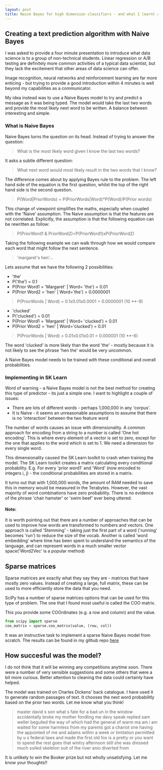 ```yaml
---
layout: post
title: Naive Bayes for high dimension classifiers - and what I learnt about sparse matrices
---
```


## Creating a text prediction algorithm with Naive Bayes

I was asked to provide a four minute presentation to introduce what data science is to a group of non-technical students. 
Linear regression or A/B testing are definitely more common activities of a typical data scientist, but they lack the
excitement that other areas of data science can offer.

Image recognition, neural networks and reinforcement learning are far more enticing - but trying to provide a good 
introduction within 4 minutes is well beyond my capabilities as a communicator.

My idea instead was to use a Naive Bayes model to try and predict a message as it was being typed. The model would take 
the last two words and provide the most likely next word to be written. A balance between interesting and simple.

### What is Naive Bayes

Naive Bayes turns the question on its head. Instead of trying to answer the question:
> What is the most likely word given I know the last two words?

It asks a subtle different question:
> What next word would most likely result in the two words that I know?

The difference comes about by applying Bayes rule to the problem. The left hand side of the equation is the first question,
whilst the top of the right hand side is the second question. 
> P(Word|PriorWords) = P(PriorWords|Word)*P(Word)/P(Prior words)

This change of viewpoint simplifies the maths, especially when coupled with the 'Naive' assumption. The 
Naive assumption is that the features are not correlated. Explicitly, the assumption is that the following
equation can be rewritten as follow:
> P(PriorWord1 & PriorWord2)=P(PriorWord1)xP(PriorWord2)

Taking the following example we can walk through how we would compare each word that might follow the next sentence. 
> 'margaret's hen'... 

Lets assume that we have the following 2 possibilities:

* 'the'
* P('the') = 0.1
* P(Prior Word1 = 'Margaret' | Word= 'the') = 0.01
* P(Prior Word2 = 'hen' | Word='the') = 0.0000001
> P(PriorWords | Word) = 
> 0.1x0.01x0.0001 = 
> 0.0000001 (10 **-9)

* 'clucked'
* P('clucked') = 0.01
* P(Prior Word1 = 'Margaret' | Word= 'clucked') = 0.01
* P(Prior Word2 = 'hen' | Word='clucked') = 0.01
> P(PriorWords | Word) =
> 0.01x0.01x0.01 = 
> 0.000001 (10 **-6)

The word 'clucked' is more likely than the word 'the' - mostly because it is not likely to see the phrase 'hen the'
would be very uncommon.

A Naive Bayes model needs to be trained with these conditional and overall probabilities.

### Implementing in SK Learn
Word of warning - a Naive Bayes model is not the best method for creating this type of predictor - its just a simple one. 
I want to highlight a couple of issues:

* There are lots of different words - perhaps 1,000,000 in any 'corpus'. 
* It is Naive - it seems an unreasonable assumptions to assume that there is no 'interaction' between the two feature word

The number of words causes an issue with dimensionality. A common approach for encoding from a string to a number is called 'One hot encoding'.
This is where every element of a vector is set to zero, except for the one that applies to the word which is set to 1. We need a dimension
for every single word.

This dimensionality caused the SK Learn toolkit to crash when training the model. The SK Learn toolkit creates a matrix calculating every conditional
probability. E.g. For every 'prior word1' and 'Word' (now encoded to integers i, j) - the conditional probabilities are stored in a matrix.

It turns out that with 1,000,000 words, the amount of RAM needed to save this in memory would be measured in the Terabytes.
However, the vast majority of word combinations have zero probability. There is no evidence of the phrase 'chair hamster' or 
'swim beef' ever being uttered.

#### Note:
It is worth pointing out that there are a number of approaches that can be used to improve how words are transformed to numbers and vectors.
One approach is called 'Stemming' - taking just the first part of a word ('running' becomes 'run') to reduce the size of the vocab. Another is called 'word embedding' where
time has been spent to understand the semantics of the language, and can represent words in a much smaller vector space('Word2Vec' is a popular method)

## Sparse matrices

Sparse matrices are exactly what they say they are - matrices that have mostly zero values. Instead of creating a large, full matrix,
these can be used to more efficiently store the data that you need. 

SciPy has a number of sparse matrices options that can be used for this type of problem.  The one that I found most useful is called the COO matrix. 

This you provide some COOrdinates (e.g. a row and column) and the value. 
``` python
from scipy import sparse
coo_matrix = sparse.coo_matrix(value, (row, col))
```

It was an instructive task to implement a sparse Naive Bayes model from scratch. The results can be found in my github repo
 [here](https://github.com/JRThurman01/WhatTheDickens)

## How succesful was the model?

I do not think that it will be winning any competitions anytime soon. There were a number of very sensible suggestions and some others
that were a bit more curious. Better attention to cleaning the data could certainly have helped.

The model was trained on Charles Dickens' back catalogue. I have used it to generate random passages of text. It chooses the
next word probabilitly based on the prior two words. Let me know what you think!
> master david s son what s fate for a bad un in the window accidentally broke my mother fondling me davy speak replied sam weller beguiled the way of which had the general of warm ma am i am waited for some harmless from my parents got a chariot one having the appointed of me and adams within a week or limitation permitted by u s federal laws and made the first old fox is a pretty or you want to spend the rest goes that wintry afternoon still she was dressed much soiled skeleton suit of the river anio diverted from

It is unlikely to win the Booker prize but not wholly unsatisfying. Let me know your thoughts!!